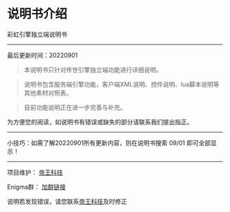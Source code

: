 # 说明书介绍

彩虹引擎独立端说明书

---

最后更新时间：20220901 

> 本说明书只针对传世引擎独立端功能进行详细说明。

> 说明书包含服务端引擎功能，客户端XML说明、控件说明、lua脚本说明等其他素材对照表。

> 目前功能说明正在进一步完善与补充。

为方便您的阅读，如说明书有错误或缺失的部分请联系我们提出指正。

---

小技巧：如需了解20220901所有更新内容，则在说明书搜索 09/01 即可全部显示！

---

项目维护： [帝王科技](https://www.dwkj.me)

Enigma群： [加群链接](/eghelp.md)

说明若发现错误，请您联系[帝王科技](/about.md)及时修正
